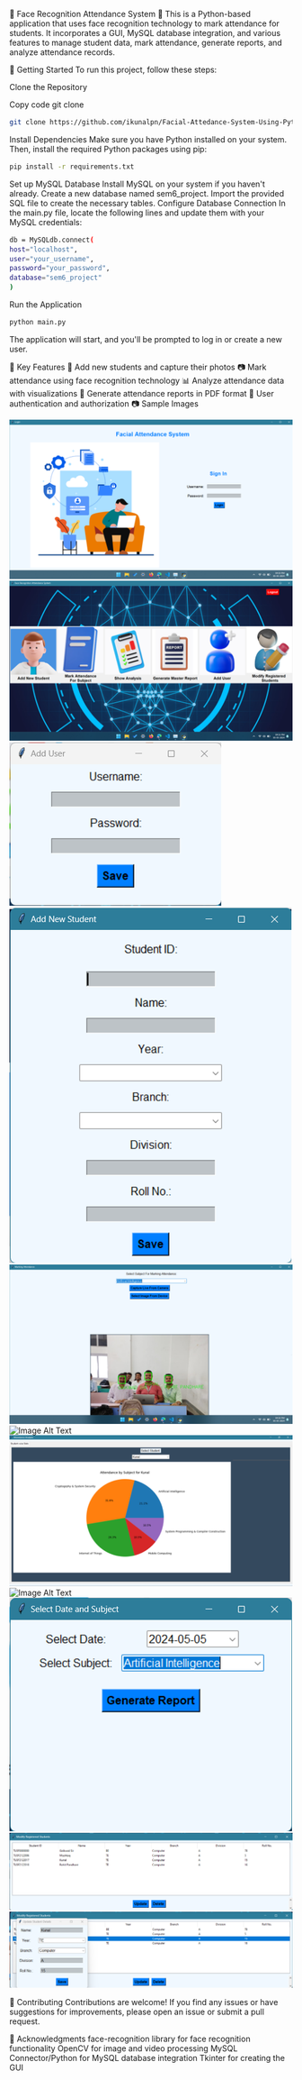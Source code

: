 👀 Face Recognition Attendance System 📝
This is a Python-based application that uses face recognition technology to mark attendance for students. It incorporates a GUI, MySQL database integration, and various features to manage student data, mark attendance, generate reports, and analyze attendance records.

🚀 Getting Started
To run this project, follow these steps:

Clone the Repository

Copy code
git clone

```bash
git clone https://github.com/ikunalpn/Facial-Attedance-System-Using-Python-Tkinter.git
```

Install Dependencies
Make sure you have Python installed on your system. Then, install the required Python packages using pip:

```bash
pip install -r requirements.txt
```

Set up MySQL Database
Install MySQL on your system if you haven't already.
Create a new database named sem6_project.
Import the provided SQL file to create the necessary tables.
Configure Database Connection
In the main.py file, locate the following lines and update them with your MySQL credentials:

```bash
db = MySQLdb.connect(
host="localhost",
user="your_username",
password="your_password",
database="sem6_project"
)
```

Run the Application

```bash
python main.py
```

The application will start, and you'll be prompted to log in or create a new user.

🔑 Key Features
👥 Add new students and capture their photos
📷 Mark attendance using face recognition technology
📊 Analyze attendance data with visualizations
📃 Generate attendance reports in PDF format
🔐 User authentication and authorization
📷 Sample Images

![Image Alt Text](https://github.com/ikunalpn/Facial-Attendance-System/blob/main/GUI_Screenshots/login.png)
![Image Alt Text](https://github.com/ikunalpn/Facial-Attendance-System/blob/main/GUI_Screenshots/Main_Window.png)
![Image Alt Text](https://github.com/ikunalpn/Facial-Attendance-System/blob/main/GUI_Screenshots/Add_User.png)
![Image Alt Text](https://github.com/ikunalpn/Facial-Attendance-System/blob/main/GUI_Screenshots/Add_Student.png)
![Image Alt Text](https://github.com/ikunalpn/Facial-Attendance-System/blob/main/GUI_Screenshots/Mark_Attendance_Subject_Wise.png)
![Image Alt Text](https://github.com/ikunalpn/Facial-Attendance-System/blob/main/GUI_Screenshots/All_Stats.png)
![Image Alt Text](https://github.com/ikunalpn/Facial-Attendance-System/blob/main/GUI_Screenshots/Student_Wise_Stat.png)
![Image Alt Text](https://github.com/ikunalpn/Facial-Attendance-System/blob/main/GUI_Screenshots/Generate_Report.png)
![Image Alt Text](https://github.com/ikunalpn/Facial-Attendance-System/blob/main/GUI_Screenshots/Subject_Wise_Report.png)
![Image Alt Text](https://github.com/ikunalpn/Facial-Attendance-System/blob/main/GUI_Screenshots/Modify_Student.png)
![Image Alt Text](https://github.com/ikunalpn/Facial-Attendance-System/blob/main/GUI_Screenshots/Update_Student.png)

🤝 Contributing
Contributions are welcome! If you find any issues or have suggestions for improvements, please open an issue or submit a pull request.

👏 Acknowledgments
face-recognition library for face recognition functionality
OpenCV for image and video processing
MySQL Connector/Python for MySQL database integration
Tkinter for creating the GUI
